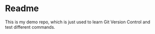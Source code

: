 # Readme

This is my demo repo, which is just used to learn Git Version Control and test different commands.
